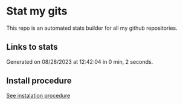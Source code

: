 # Stat my gits

This repo is an automated stats builder for all my github repositories.

## Links to stats


Generated on 08/28/2023 at 12:42:04 in 0 min, 2 seconds.

## Install procedure

[See instalation procedure](./src/install.md)
